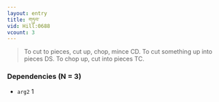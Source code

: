 ```yaml
---
layout: entry
title: གཏུབ་
vid: Hill:0688
vcount: 3
---
```

> To cut to pieces, cut up, chop, mince CD\. To cut something up into pieces DS\. To chop up, cut into pieces TC\.


### Dependencies (N = 3)
* `arg2` 1
